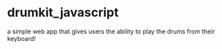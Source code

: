 # drumkit_javascript
a simple web app that gives users the ability to play the drums from their keyboard!
